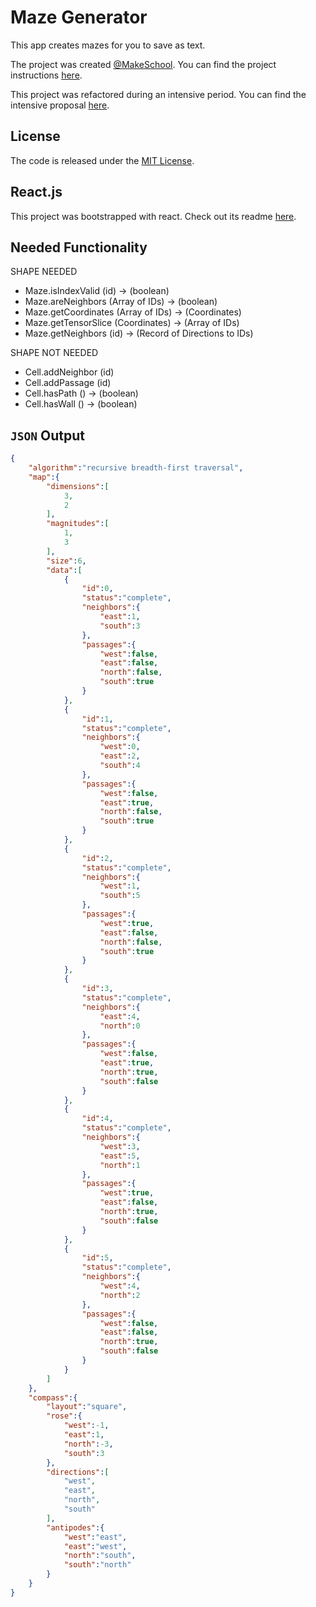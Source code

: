 # Maze Generator
This app creates mazes for you to save as text.

The project was created [@MakeSchool][makeschool].
You can find the project instructions [here][instructions].

This project was refactored during an intensive period.
You can find the intensive proposal [here][proposal].

## License
The code is released under the [MIT License][license].

## React.js
This project was bootstrapped with react.
Check out its readme [here][react].

## Needed Functionality
SHAPE NEEDED
- Maze.isIndexValid (id) -> (boolean)
- Maze.areNeighbors (Array of IDs) -> (boolean)
- Maze.getCoordinates (Array of IDs) -> (Coordinates)
- Maze.getTensorSlice (Coordinates) -> (Array of IDs)
- Maze.getNeighbors (id) -> (Record of Directions to IDs)

SHAPE NOT NEEDED
- Cell.addNeighbor (id)
- Cell.addPassage  (id)
- Cell.hasPath () -> (boolean)
- Cell.hasWall () -> (boolean)

## `JSON` Output
```json
{
	"algorithm":"recursive breadth-first traversal",
	"map":{
		"dimensions":[
			3,
			2
		],
		"magnitudes":[
			1,
			3
		],
		"size":6,
		"data":[
			{
				"id":0,
				"status":"complete",
				"neighbors":{
					"east":1,
					"south":3
				},
				"passages":{
					"west":false,
					"east":false,
					"north":false,
					"south":true
				}
			},
			{
				"id":1,
				"status":"complete",
				"neighbors":{
					"west":0,
					"east":2,
					"south":4
				},
				"passages":{
					"west":false,
					"east":true,
					"north":false,
					"south":true
				}
			},
			{
				"id":2,
				"status":"complete",
				"neighbors":{
					"west":1,
					"south":5
				},
				"passages":{
					"west":true,
					"east":false,
					"north":false,
					"south":true
				}
			},
			{
				"id":3,
				"status":"complete",
				"neighbors":{
					"east":4,
					"north":0
				},
				"passages":{
					"west":false,
					"east":true,
					"north":true,
					"south":false
				}
			},
			{
				"id":4,
				"status":"complete",
				"neighbors":{
					"west":3,
					"east":5,
					"north":1
				},
				"passages":{
					"west":true,
					"east":false,
					"north":true,
					"south":false
				}
			},
			{
				"id":5,
				"status":"complete",
				"neighbors":{
					"west":4,
					"north":2
				},
				"passages":{
					"west":false,
					"east":false,
					"north":true,
					"south":false
				}
			}
		]
	},
	"compass":{
		"layout":"square",
		"rose":{
			"west":-1,
			"east":1,
			"north":-3,
			"south":3
		},
		"directions":[
			"west",
			"east",
			"north",
			"south"
		],
		"antipodes":{
			"west":"east",
			"east":"west",
			"north":"south",
			"south":"north"
		}
	}
}
```

<!--
## How To Use
1. navigate to `src/` folder in terminal.
1. run `python main.py`
	- If you input 0 extra parameters:
		- follow the on-screen prompts
	- You can input 2 extra parameters:
		1. the length of the maze to be generated (int)
		1. the width of the maze to be generated (int)
	- You can input 3 extra parameters:
		1. the length of the maze to be generated (int)
		1. the width of the maze to be generated (int)
		1. the aeration of the maze to be generated (int)
	- Or you can input 4 extra parameters:
		1. the length of the maze to be generated (int)
		1. the width of the maze to be generated (int)
		1. the aeration of the maze to be generated (int)
		1. the unicode visual style of the maze (`e` or `p`)
1. follow any on-screen prompts for additional inputs.
1. view the output results in terminal.

# Further Information
## [Presentation Slides](https://docs.google.com/presentation/d/1J7tgyFyMymNs60c_-nkp1iJ_B9I-l3WTMHfsbggwCaw/edit?usp=sharing)
## Proposal
- Create a solvable maze-graph object representation of a 2D-maze with 90˚ branches.
	- Ensure abstract model of the maze would fit within 2D space.
	- Allow buckling-back (or cycles) in the maze.
	- Generate less or more branches of greater or lesser depths when first making the maze.
- Find the *top 3* shortest paths from start to finish on a maze-graph object.
- Validate that the maze-graph model fits within ~~3D~~ 2D space. <small>*3D was a typo*</small>.
- Analyze maze difficulty based on number and depth of branches, twists, etc

## Product Features
- Depth-First Search maze generation.
- Maze scrambler. (deletes `n` halls)
- Unicode-drawn maze representation.
- Maze solution finder, finds best path.

## Sources

- [maze generation](http://weblog.jamisbuck.org/2011/2/7/maze-generation-algorithm-recap)
- [imperfect mazes](https://gamedev.stackexchange.com/questions/75623/non-perfect-maze-generation-algorithm)

## Brainstorming

### Customize Block-Type Probabilities
- *walls* - blocks with `0` neighbors
- *dead-ends* - blocks with `1` neighbor
- *hallways* - blocks with `2` neighbors
- *forks* - blocks with `3` neighbors
- *intersections* -  blocks with `4` neighbors

### Textual representation of blocks

```md
# wall
┼┼
┼┼

# dead-end
┤├
┼┼

# hallway
┤└
┼┬

# fork
┤└
┤┌

# intersection
┘└
┐┌

```
--->

[makeschool]: https://www.makeschool.com/
[instructions]: ./INSTRUCTIONS.md
[proposal]: ./PROPOSAL.md
[license]: ./LICENSE.md
[react]: ./REACT.md
